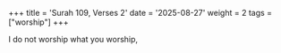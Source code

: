 +++
title = 'Surah 109, Verses 2'
date = '2025-08-27'
weight = 2
tags = ["worship"]
+++

I do not worship what you worship,